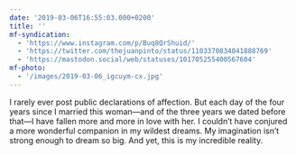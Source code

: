 ```yaml
---
date: '2019-03-06T16:55:03.000+0200'
title: ''
mf-syndication:
  - 'https://www.instagram.com/p/Buq8QrShuid/'
  - 'https://twitter.com/thejuanpinto/status/1103370834041888769'
  - 'https://mastodon.social/web/statuses/101705255400567604'
mf-photo:
  - '/images/2019-03-06_igcuym-cx.jpg'
---
```

I rarely ever post public declarations of affection. But each day of the four years since I married this woman—and of the three years we dated before that—I have fallen more and more in love with her. I couldn’t have conjured a more wonderful companion in my wildest dreams. My imagination isn’t strong enough to dream so big. And yet, this is my incredible reality.
